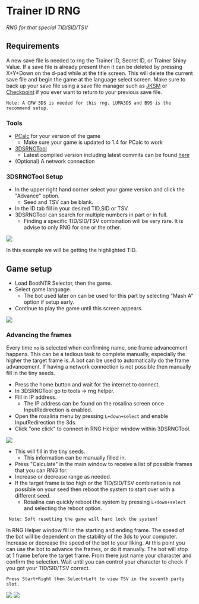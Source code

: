 # Trainer ID RNG
_RNG for that special TID/SID/TSV_

## Requirements
A new save file is needed to rng the Trainer ID, Secret ID, or Trainer Shiny Value. If a save file is already present then it can be deleted by pressing X+Y+Down on the d-pad while at the title screen. This will delete the current save file and begin the game at the language select screen. Make sure to back up your save file using a save file manager such as [JKSM](https://github.com/J-D-K/JKSM) or [Checkpoint](https://github.com/BernardoGiordano/Checkpoint) if you ever want to return to your previous save file.

```Note: A CFW 3DS is needed for this rng. LUMA3DS and B9S is the recommend setup.```


 
### Tools
- [PCalc](https://gbatemp.net/threads/pokecalcntr-for-gen-6-the-rng-tool-suite-for-the-3ds.473221/) for your version of the game
    - Make sure your game is updated to 1.4 for PCalc to work
- [3DSRNGTool](https://github.com/wwwwwwzx/3DSRNGTool/releases)
    - Latest compiled version including latest commits can be found [here](https://ci.appveyor.com/project/wwwwwwzx/3dsrngtool/build/artifacts)
 - (Optional) A network connection
 
 
### 3DSRNGTool Setup
- In the upper right hand corner select your game version and click the "Advance" option.
    - Seed and TSV can be blank.
- In the ID tab fill in your desired TID,SID or TSV.
- 3DSRNGTool can search for multiple numbers in part or in full.
	- Finding a specific TID/SID/TSV combination will be very rare. It is advise to only RNG for one or the other.
	
![](https://i.imgur.com/ZchDZmq.png)

In this example we will be getting the highlighted TID.

## Game setup
- Load BootNTR Selector, then the game.
- Select game language.
	 - The bot used later on can be used for this part by selecting "Mash A" option if setup early.
- Continue to play the game until this screen appears.

![](https://i.imgur.com/FTlLDkp.png)

### Advancing the frames
Every time `no` is selected when confirming name, one frame advancement happens. This can be a tedious task to complete manually, especially the higher the target frame is. A bot can be used to automatically do the frame advancement. If having a network connection is not possible then manually fill in the tiny seeds.
- Press the home button and wait for the internet to connect.
- In 3DSRNGTool go to tools -> rng helper.
- Fill in IP address.
    - The IP address can be found on the rosalina screen once InputRedirection is enabled.
- Open the rosalina menu by pressing `L+down+select` and enable InputRedirection the 3ds.
- Click "one click" to connect in RNG Helper window within 3DSRNGTool.

![](https://i.imgur.com/q3iJXsU.png)

- This will fill in the tiny seeds.
  - This information can be manually filled in.
- Press "Calculate" in the main window to receive a list of possible frames that you can RNG for.
- Increase or decrease range as needed.
- If the target frame is too high or the TID/SID/TSV combination is not possible on your seed then reboot the system to start over with a different seed.
	- Rosalina can quickly reboot the system by pressing `L+down+select` and selecting the reboot option.

``` Note: Soft resetting the game will hard lock the system!```

In RNG Helper window fill in the starting and ending frame. The speed of the bot will be dependent on the stability of the 3ds to your computer. Increase or decrease the speed of the bot to your liking. At this point you can use the bot to advance the frames, or do it manually. The bot will stop at 1 frame before the target frame. From there just name your character and confirm the selection. Wait until you can control your character to check if you got your TID/SID/TSV correct.

```Press Start+Right then Select+Left to view TSV in the seventh party slot.```

![](https://i.imgur.com/ZDdZ4VN.png)
![](https://i.imgur.com/fBzZhqg.png)

